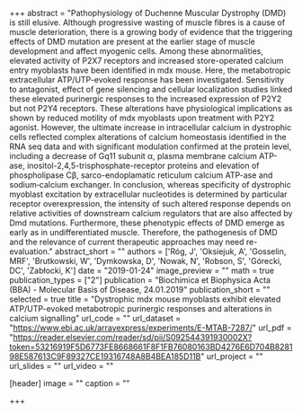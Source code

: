 +++
abstract = "Pathophysiology of Duchenne Muscular Dystrophy (DMD) is still elusive. Although progressive wasting of muscle fibres is a cause of muscle deterioration, there is a growing body of evidence that the triggering effects of DMD mutation are present at the earlier stage of muscle development and affect myogenic cells. Among these abnormalities, elevated activity of P2X7 receptors and increased store-operated calcium entry myoblasts have been identified in mdx mouse. Here, the metabotropic extracellular ATP/UTP-evoked response has been investigated. Sensitivity to antagonist, effect of gene silencing and cellular localization studies linked these elevated purinergic responses to the increased expression of P2Y2 but not P2Y4 receptors. These alterations have physiological implications as shown by reduced motility of mdx myoblasts upon treatment with P2Y2 agonist. However, the ultimate increase in intracellular calcium in dystrophic cells reflected complex alterations of calcium homeostasis identified in the RNA seq data and with significant modulation confirmed at the protein level, including a decrease of Gq11 subunit α, plasma membrane calcium ATP-ase, inositol-2,4,5-trisphosphate-receptor proteins and elevation of phospholipase Cβ, sarco-endoplamatic reticulum calcium ATP-ase and sodium‑calcium exchanger. In conclusion, whereas specificity of dystrophic myoblast excitation by extracellular nucleotides is determined by particular receptor overexpression, the intensity of such altered response depends on relative activities of downstream calcium regulators that are also affected by Dmd mutations. Furthermore, these phenotypic effects of DMD emerge as early as in undifferentiated muscle. Therefore, the pathogenesis of DMD and the relevance of current therapeutic approaches may need re-evaluation."
abstract_short = ""
authors = ['Róg, J', 'Oksiejuk, A', 'Gosselin, MRF', 'Brutkowski, W', 'Dymkowska, D', 'Nowak, N', 'Robson, S', 'Górecki, DC', 'Zabłocki, K']
date = "2019-01-24"
image_preview = ""
math = true
publication_types = ["2"]
publication = "Biochimica et Biophysica Acta (BBA) - Molecular Basis of Disease, 24.01.2019"
publication_short = ""
selected = true
title = "Dystrophic mdx mouse myoblasts exhibit elevated ATP/UTP-evoked metabotropic purinergic responses and alterations in calcium signalling"
url_code = ""
url_dataset = "https://www.ebi.ac.uk/arrayexpress/experiments/E-MTAB-7287/"
url_pdf = "https://reader.elsevier.com/reader/sd/pii/S092544391930002X?token=53216919F5D6773FE8668661F8F1FB76080163BD4276E6D704B828198E587613C9F89327CE19316748A8B4BEA185D11B"
url_project = ""
url_slides = ""
url_video = ""

[header]
image = ""
caption = ""

+++

